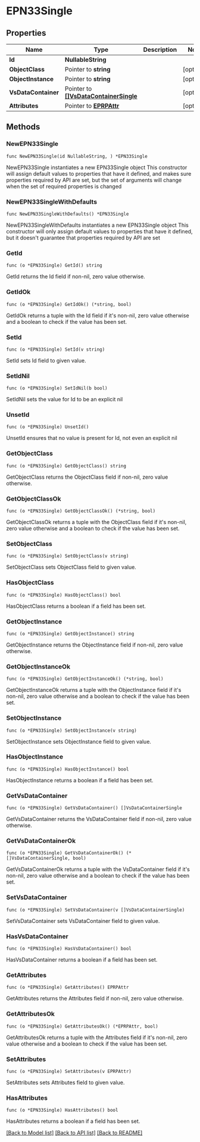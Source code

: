 # EPN33Single

## Properties

Name | Type | Description | Notes
------------ | ------------- | ------------- | -------------
**Id** | **NullableString** |  | 
**ObjectClass** | Pointer to **string** |  | [optional] 
**ObjectInstance** | Pointer to **string** |  | [optional] 
**VsDataContainer** | Pointer to [**[]VsDataContainerSingle**](VsDataContainerSingle.md) |  | [optional] 
**Attributes** | Pointer to [**EPRPAttr**](EP_RP-Attr.md) |  | [optional] 

## Methods

### NewEPN33Single

`func NewEPN33Single(id NullableString, ) *EPN33Single`

NewEPN33Single instantiates a new EPN33Single object
This constructor will assign default values to properties that have it defined,
and makes sure properties required by API are set, but the set of arguments
will change when the set of required properties is changed

### NewEPN33SingleWithDefaults

`func NewEPN33SingleWithDefaults() *EPN33Single`

NewEPN33SingleWithDefaults instantiates a new EPN33Single object
This constructor will only assign default values to properties that have it defined,
but it doesn't guarantee that properties required by API are set

### GetId

`func (o *EPN33Single) GetId() string`

GetId returns the Id field if non-nil, zero value otherwise.

### GetIdOk

`func (o *EPN33Single) GetIdOk() (*string, bool)`

GetIdOk returns a tuple with the Id field if it's non-nil, zero value otherwise
and a boolean to check if the value has been set.

### SetId

`func (o *EPN33Single) SetId(v string)`

SetId sets Id field to given value.


### SetIdNil

`func (o *EPN33Single) SetIdNil(b bool)`

 SetIdNil sets the value for Id to be an explicit nil

### UnsetId
`func (o *EPN33Single) UnsetId()`

UnsetId ensures that no value is present for Id, not even an explicit nil
### GetObjectClass

`func (o *EPN33Single) GetObjectClass() string`

GetObjectClass returns the ObjectClass field if non-nil, zero value otherwise.

### GetObjectClassOk

`func (o *EPN33Single) GetObjectClassOk() (*string, bool)`

GetObjectClassOk returns a tuple with the ObjectClass field if it's non-nil, zero value otherwise
and a boolean to check if the value has been set.

### SetObjectClass

`func (o *EPN33Single) SetObjectClass(v string)`

SetObjectClass sets ObjectClass field to given value.

### HasObjectClass

`func (o *EPN33Single) HasObjectClass() bool`

HasObjectClass returns a boolean if a field has been set.

### GetObjectInstance

`func (o *EPN33Single) GetObjectInstance() string`

GetObjectInstance returns the ObjectInstance field if non-nil, zero value otherwise.

### GetObjectInstanceOk

`func (o *EPN33Single) GetObjectInstanceOk() (*string, bool)`

GetObjectInstanceOk returns a tuple with the ObjectInstance field if it's non-nil, zero value otherwise
and a boolean to check if the value has been set.

### SetObjectInstance

`func (o *EPN33Single) SetObjectInstance(v string)`

SetObjectInstance sets ObjectInstance field to given value.

### HasObjectInstance

`func (o *EPN33Single) HasObjectInstance() bool`

HasObjectInstance returns a boolean if a field has been set.

### GetVsDataContainer

`func (o *EPN33Single) GetVsDataContainer() []VsDataContainerSingle`

GetVsDataContainer returns the VsDataContainer field if non-nil, zero value otherwise.

### GetVsDataContainerOk

`func (o *EPN33Single) GetVsDataContainerOk() (*[]VsDataContainerSingle, bool)`

GetVsDataContainerOk returns a tuple with the VsDataContainer field if it's non-nil, zero value otherwise
and a boolean to check if the value has been set.

### SetVsDataContainer

`func (o *EPN33Single) SetVsDataContainer(v []VsDataContainerSingle)`

SetVsDataContainer sets VsDataContainer field to given value.

### HasVsDataContainer

`func (o *EPN33Single) HasVsDataContainer() bool`

HasVsDataContainer returns a boolean if a field has been set.

### GetAttributes

`func (o *EPN33Single) GetAttributes() EPRPAttr`

GetAttributes returns the Attributes field if non-nil, zero value otherwise.

### GetAttributesOk

`func (o *EPN33Single) GetAttributesOk() (*EPRPAttr, bool)`

GetAttributesOk returns a tuple with the Attributes field if it's non-nil, zero value otherwise
and a boolean to check if the value has been set.

### SetAttributes

`func (o *EPN33Single) SetAttributes(v EPRPAttr)`

SetAttributes sets Attributes field to given value.

### HasAttributes

`func (o *EPN33Single) HasAttributes() bool`

HasAttributes returns a boolean if a field has been set.


[[Back to Model list]](../README.md#documentation-for-models) [[Back to API list]](../README.md#documentation-for-api-endpoints) [[Back to README]](../README.md)


